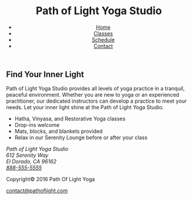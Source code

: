 <header>
    <h1>Path of Light Yoga Studio</h1>
    <nav>
        <ul>
            <li><a href="index.html">Home</a></li>
            <li><a href="#">Classes</a></li>
            <li><a href="#">Schedule</a></li>
            <li><a href="#">Contact</a></li>
        </ul>
    </nav>
</header>
<h2>Find Your Inner Light</h2>
<p>
  <span class="studio">Path of Light Yoga Studio</span> provides all levels of yoga practice in a tranquil, peaceful environment. Whether you are new to yoga or an experienced practitioner, our dedicated instructors can develop a practice to meet your needs. Let your inner light shine at the <span class="studio">Path of Light Yoga Studio.</span>
</p>
<ul>
    <li>Hatha, Vinyasa, and Restorative Yoga classes</li>
    <li>Drop-ins welcome</li>
    <li>Mats, blocks, and blankets provided</li>
    <li>Relax in our Serenity Lounge before or after your class</li>
</ul>
<address>
  <span class="studio">Path of Light Yoga Studio</span><br>
  612 Serenity Way<br>
  El Dorado, CA 96162<br>
  <a href="tel:8885555555">888-555-5555</a>
</address>
<footer>
    <p>Copyright&copy; 2016 Path Of Light Yoga</p>
    <a href="mailto:jlbarn11@asu.edu">contact@pathoflight.com</a>
</footer>
